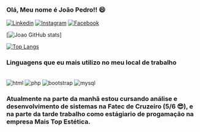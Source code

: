 ### Olá, Meu nome é João Pedro!! 😄

[![Linkedin](https://img.shields.io/badge/LinkedIn-0077B5?style=for-the-badge&logo=linkedin&logoColor=white)](https://www.linkedin.com/in/joao-pedro-6289bb216/)
[![Instagram](https://img.shields.io/badge/Instagram-E4405F?style=for-the-badge&logo=instagram&logoColor=white)](https://www.instagram.com/joao.pedro_1008/) 
[![Facebook](https://img.shields.io/badge/Facebook-1877F2?style=for-the-badge&logo=facebook&logoColor=white)](https://www.facebook.com/profile.php?id=100014950089236)

[![Joao GitHub stats](https://github-readme-stats.vercel.app/api?username=RJpedro&show_icons=true&theme=synthwave)]

[![Top Langs](https://github-readme-stats.vercel.app/api/top-langs/?username=RJpedro&layout=compact)](https://github.com/anuraghazra/github-readme-stats)

### Linguagens que eu mais utilizo no meu local de trabalho

<div style="display: inline-block"><br/>
    <img align="center" alt="html" src="https://img.shields.io/badge/HTML-239120?style=for-the-badge&logo=html5&logoColor=white"/>
    <img align="center" alt="php" src="https://img.shields.io/badge/PHP-777BB4?style=for-the-badge&logo=php&logoColor=white"/>
    <img align="center" alt="bootstrap" src="https://img.shields.io/badge/Bootstrap-563D7C?style=for-the-badge&logo=bootstrap&logoColor=whitee"/>
    <img align="center" alt="mysql" src="https://img.shields.io/badge/MySQL-00000F?style=for-the-badge&logo=mysql&logoColor=white"/>
</div><br/>

### Atualmente na parte da manhã estou cursando análise e desenvolvimento de sistemas na Fatec de Cruzeiro (5/6 😎), e na parte da tarde trabalho como estágiario de progamação na empresa Mais Top Estética.
